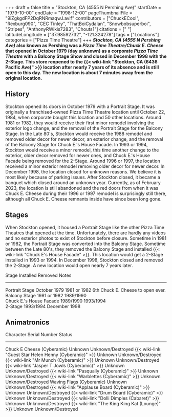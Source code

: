 +++
draft = false
title = "Stockton, CA (4555 N Pershing Ave)"
startDate = "1979-10-00"
endDate = "1998-12-00"
pageThumbnailFile = "9iZgkgdFP2DqRNRmaqwJ.avif"
contributors = ["ChuckECool", "Rexburg090", "CEC Tinley", "ThatBoiCydalan", "Snowbobsuperboi", "Stripes", "AnthonyRWikis7283", "Chouts1"]
citations = [" "]
latitudeLongitude = ["37.98592732", "-121.324278"]
tags = ["Locations"]
categories = ["Pizza Time Theatre"]
+++
***Stockton, CA (4555 N Pershing Ave)* also known as Pershing was a *Pizza Time Theatre/Chuck E. Cheese* that opened in October 1979 (day unknown) as a corporate *Pizza Time Theatre* with a Balcony Stage Show and closed in December 1998 with the 2-Stage.
This store reopened to the {{< wiki-link "Stockton, CA (6436 Pacific Ave)" >}} location after nearly 7 years of its absence and is still open to this day. The new location is about 7 minutes away from the original location.**

## History

Stockton opened its doors in October 1979 with a Portrait Stage. It was originally a franchised-owned Pizza Time Theatre location until October 22, 1984, when corporate bought this location and 50 other locations. Around 1981 or 1982, they would receive their first minor remodel involving the exterior logo change, and the removal of the Portrait Stage for the Balcony Stage. In the Late 80's, Stockton would receive the 1988 remodel and removed older decor for newer decor, an exterior change, and the removal of the Balcony Stage for Chuck E.'s House Facade. In 1993 or 1994, Stockton would receive a minor remodel, this time another change to the exterior, older decor removed for newer ones, and Chuck E.'s House Facade being removed for the 2-Stage. Around 1996 or 1997, the location received a minor exterior remodel removing older decor for newer decor. In December 1998, the location closed for unknown reasons. We believe it is most likely because of parking issues. After Stockton closed, it became a banquet which closed around an unknown year. Currently, as of February 2023, the location is still abandoned and the red doors from when it was Chuck E. Cheese during their 1996 or 1997 remodel is surprisingly still there, although all Chuck E. Cheese remnants inside have since been long gone.

## Stages

When Stockton opened, it housed a Portrait Stage like the other Pizza Time Theatres that opened at the time. Unfortunately, there are hardly any videos and no exterior photos to exist of Stockton before closure. Sometime in 1981 or 1982, the Portrait Stage was converted into the Balcony Stage. Sometime between the Late 80's, they removed the Balcony Stage and installed {{< wiki-link "Chuck E's House Facade" >}}. This location would get a 2-Stage installed in 1993 or 1994.
In December 1998, Stockton closed and removed the 2-Stage. A new location would open nearly 7 years later.

  Stage                      Installed      Removed         Notes
  -------------------------- -------------- --------------- -----------------------------------
  Portrait Stage             October 1979   1981 or 1982    6th Chuck E. Cheese to open ever.
  Balcony Stage              1981 or 1982   1989/1990       
  Chuck E.'s House Facade   1989/1990      1993/1994       
  2-Stage                    1993/1994      December 1998   

## Animatronics

  Character                                                    Serial Number   Status
  ------------------------------------------------------------ --------------- -------------------
  Chuck E Cheese (Cyberamic)                                   Unknown         Unknown/Destroyed
  {{< wiki-link "Guest Star Helen Henny (Cyberamic)" >}}   Unknown         Unknown/Destroyed
  {{< wiki-link "Mr Munch (Cyberamic)" >}}                 Unknown         Unknown/Destroyed
  {{< wiki-link "Jasper T Jowls (Cyberamic)" >}}           Unknown         Unknown/Destroyed
  {{< wiki-link "Pasqually (Cyberamic)" >}}                Unknown         Unknown/Destroyed
  {{< wiki-link "Warblettes (Cyberamic)" >}}               Unknown         Unknown/Destroyed
  Waving Flags (Cyberamic)                                     Unknown         Unknown/Destroyed
  {{< wiki-link "Applause Board (Cyberamic)" >}}           Unknown         Unknown/Destroyed
  {{< wiki-link "Drum Board (Cyberamic)" >}}               Unknown         Unknown/Destroyed
  {{< wiki-link "Dolli Dimples (Cabaret)" >}}              Unknown         Unknown/Destroyed
  {{< wiki-link "The King King Kat (Lounge)" >}}           Unknown         Unknown/Destroyed
